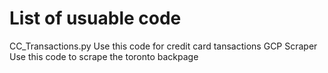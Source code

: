 # List of usuable code

CC_Transactions.py      Use this code for credit card tansactions
GCP Scraper             Use this code to scrape the toronto backpage 

